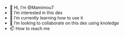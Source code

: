 - 👋 Hi, I’m @Mamimou7
- 👀 I’m interested in this dex
- 🌱 I’m currently learning how to use it
- 💞️ I’m looking to collaborate on this dex using knoledge
- 📫 How to reach me 

<!---
Mamimou7/Mamimou7 is a ✨ special ✨ repository because its `README.md` (this file) appears on your GitHub profile.
You can click the Preview link to take a look at your changes.
--->

